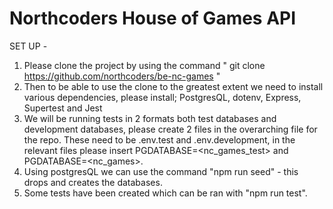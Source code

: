 # Northcoders House of Games API



SET UP - 

1. Please clone the project by using the command " git clone https://github.com/northcoders/be-nc-games "
2. Then to be able to use the clone to the greatest extent we need to install various dependencies, please install; PostgresQL, dotenv, Express, Supertest and Jest 
3. We will be running tests in 2 formats both test databases and development databases, please create 2 files in the overarching file for the repo. These need to be .env.test and .env.development, in the relevant files please insert PGDATABASE=<nc_games_test> and PGDATABASE=<nc_games>. 
4. Using postgresQL we can use the command "npm run seed" - this drops and creates the databases. 
5. Some tests have been created which can be ran with "npm run test". 

